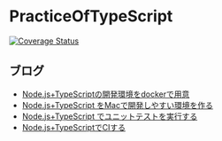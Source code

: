 # PracticeOfTypeScript

[![Coverage Status](https://coveralls.io/repos/github/eno314/PracticeOfTypeScript/badge.svg)](https://coveralls.io/github/eno314/PracticeOfTypeScript)

## ブログ
* [Node.js+TypeScriptの開発環境をdockerで用意](https://eno314.hatenadiary.com/entry/2020/02/17/165720)
* [Node.js+TypeScript をMacで開発しやすい環境を作る](https://eno314.hatenadiary.com/entry/2020/03/10/144322)
* [Node.js+TypeScript でユニットテストを実行する](https://eno314.hatenadiary.com/entry/2020/03/19/123655)
* [Node.js+TypeScriptでCIする](https://eno314.hatenadiary.com/entry/2020/03/20/071703)
